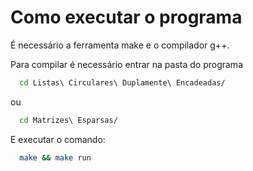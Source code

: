 # Como executar o programa

É necessário a ferramenta make e o compilador g++.

Para compilar é necessário entrar na pasta do programa
``` bash
  cd Listas\ Circulares\ Duplamente\ Encadeadas/
```

ou

``` bash
  cd Matrizes\ Esparsas/
```

E executar o comando:
``` bash
  make && make run
```
